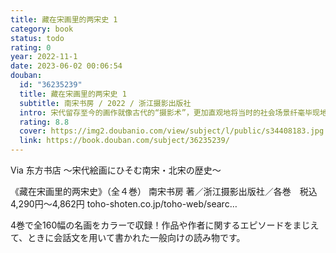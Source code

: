 ```yaml
---
title: 藏在宋画里的两宋史 1
category: book
status: todo
rating: 0
year: 2022-11-1
date: 2023-06-02 00:06:54
douban:
  id: "36235239"
  title: 藏在宋画里的两宋史 1
  subtitle: 南宋书房 / 2022 / 浙江摄影出版社
  intro: 宋代留存至今的画作就像古代的“摄影术”，更加直观地将当时的社会场景纤毫毕现地记录下来。从《七夕夜市图》中，我们可以看到宋朝人丰富的夜生活；从《骑驴郊游图》中，可以了解到宋朝人闲适出游时使用的交通工具；从《明妃出塞图》中，可以知悉宋朝不和亲的秘密；从《牧牛图》中，可以观察宋朝幼童发型的样子；从《橙黄橘绿图》里可以“品尝”宋朝品类繁多的水果；从《春山图》里能看到宋朝科学家的浪漫。欣赏古画既是一场精彩绝伦的视觉盛宴，让我们体会千年前画家高超的画技，又可以从中了解史籍中找不到答案的历史真相，使之在画家的笔下揭开隐秘的一角。
  rating: 8.8
  cover: https://img2.doubanio.com/view/subject/l/public/s34408183.jpg
  link: https://book.douban.com/subject/36235239/
---
```


Via 东方书店 ～宋代絵画にひそむ南宋・北宋の歴史～

《藏在宋画里的两宋史》（全４巻）
南宋书房 著／浙江摄影出版社／各巻　税込4,290円～4,862円
toho-shoten.co.jp/toho-web/searc…

4巻で全160幅の名画をカラーで収録！作品や作者に関するエピソードをまじえて、ときに会話文を用いて書かれた一般向けの読み物です。
